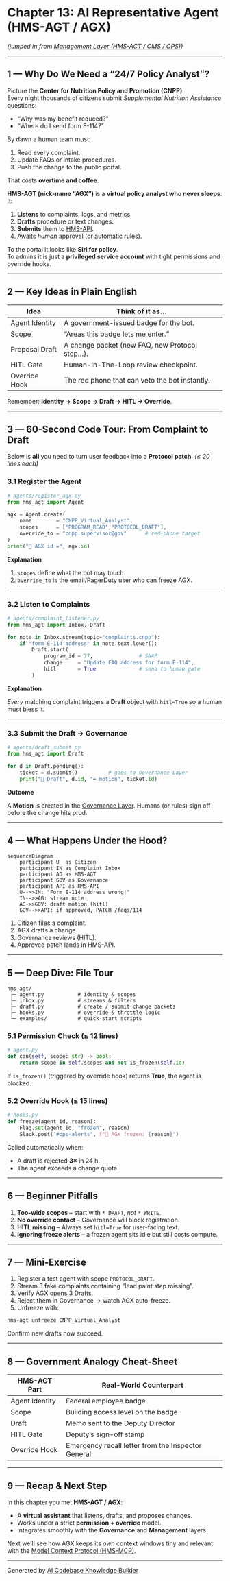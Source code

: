 # Chapter 13: AI Representative Agent (HMS-AGT / AGX)

*(jumped in from [Management Layer (HMS-ACT / OMS / OPS)](12_management_layer__hms_act___oms___ops__.md))*  

---

## 1 — Why Do We Need a “24/7 Policy Analyst”?

Picture the **Center for Nutrition Policy and Promotion (CNPP)**.  
Every night thousands of citizens submit *Supplemental Nutrition Assistance* questions:

* “Why was my benefit reduced?”  
* “Where do I send form E-114?”  

By dawn a human team must:

1. Read every complaint.  
2. Update FAQs or intake procedures.  
3. Push the change to the public portal.  

That costs **overtime and coffee**.

**HMS-AGT (nick-name “AGX”)** is a **virtual policy analyst who never sleeps**. It:

1. **Listens** to complaints, logs, and metrics.  
2. **Drafts** procedure or text changes.  
3. **Submits** them to [HMS-API](04_backend_api_gateway__hms_api___hms_svc__.md).  
4. Awaits *human* approval (or automatic rules).  

To the portal it looks like **Siri for policy**.  
To admins it is just a **privileged service account** with tight permissions and override hooks.

---

## 2 — Key Ideas in Plain English

| Idea | Think of it as… |
|------|----------------|
| Agent Identity        | A government-issued badge for the bot. |
| Scope                 | “Areas this badge lets me enter.” |
| Proposal Draft        | A change packet (new FAQ, new Protocol step…). |
| HITL Gate             | Human-In-The-Loop review checkpoint. |
| Override Hook         | The red phone that can veto the bot instantly. |

Remember: **Identity → Scope → Draft → HITL → Override**.

---

## 3 — 60-Second Code Tour: From Complaint to Draft

Below is **all** you need to turn user feedback into a **Protocol patch**. *(≤ 20 lines each)*

### 3.1 Register the Agent

```python
# agents/register_agx.py
from hms_agt import Agent

agx = Agent.create(
    name        = "CNPP_Virtual_Analyst",
    scopes      = ["PROGRAM_READ","PROTOCOL_DRAFT"],
    override_to = "cnpp.supervisor@gov"      # red-phone target
)
print("🤖 AGX id =", agx.id)
```

**Explanation**

1. `scopes` define what the bot may touch.  
2. `override_to` is the email/PagerDuty user who can freeze AGX.

---

### 3.2 Listen to Complaints

```python
# agents/complaint_listener.py
from hms_agt import Inbox, Draft

for note in Inbox.stream(topic="complaints.cnpp"):
    if "form E-114 address" in note.text.lower():
        Draft.start(
            program_id = 77,               # SNAP
            change     = "Update FAQ address for form E-114",
            hitl       = True              # send to human gate
        )
```

**Explanation**

*Every* matching complaint triggers a **Draft** object with `hitl=True` so a human must bless it.

---

### 3.3 Submit the Draft → Governance

```python
# agents/draft_submit.py
from hms_agt import Draft

for d in Draft.pending():
    ticket = d.submit()          # goes to Governance Layer
    print("📑 Draft", d.id, "➡ motion", ticket.id)
```

**Outcome**

A **Motion** is created in the [Governance Layer](03_governance_layer__hms_sys___hms_cdf__.md). Humans (or rules) sign off before the change hits prod.

---

## 4 — What Happens Under the Hood?

```mermaid
sequenceDiagram
    participant U  as Citizen
    participant IN as Complaint Inbox
    participant AG as HMS-AGT
    participant GOV as Governance
    participant API as HMS-API
    U-->>IN: "Form E-114 address wrong!"
    IN-->>AG: stream note
    AG->>GOV: draft motion (hitl)
    GOV-->>API: if approved, PATCH /faqs/114
```

1. Citizen files a complaint.  
2. AGX drafts a change.  
3. Governance reviews (HITL).  
4. Approved patch lands in HMS-API.

---

## 5 — Deep Dive: File Tour

```
hms-agt/
 ├─ agent.py           # identity & scopes
 ├─ inbox.py           # streams & filters
 ├─ draft.py           # create / submit change packets
 ├─ hooks.py           # override & throttle logic
 └─ examples/          # quick-start scripts
```

### 5.1 Permission Check (≤ 12 lines)

```python
# agent.py
def can(self, scope: str) -> bool:
    return scope in self.scopes and not is_frozen(self.id)
```

If `is_frozen()` (triggered by override hook) returns **True**, the agent is blocked.

### 5.2 Override Hook (≤ 15 lines)

```python
# hooks.py
def freeze(agent_id, reason):
    Flag.set(agent_id, "frozen", reason)
    Slack.post("#ops-alerts", f"🚫 AGX frozen: {reason}")
```

Called automatically when:

* A draft is rejected **3×** in 24 h.  
* The agent exceeds a change quota.  

---

## 6 — Beginner Pitfalls

1. **Too-wide scopes** – start with `*_DRAFT`, *not* `*_WRITE`.  
2. **No override contact** – Governance will block registration.  
3. **HITL missing** – Always set `hitl=True` for user-facing text.  
4. **Ignoring freeze alerts** – a frozen agent sits idle but still costs compute.

---

## 7 — Mini-Exercise

1. Register a test agent with scope `PROTOCOL_DRAFT`.  
2. Stream 3 fake complaints containing “lead paint step missing”.  
3. Verify AGX opens 3 Drafts.  
4. Reject them in Governance → watch AGX auto-freeze.  
5. Unfreeze with:

```bash
hms-agt unfreeze CNPP_Virtual_Analyst
```

Confirm new drafts now succeed.

---

## 8 — Government Analogy Cheat-Sheet

HMS-AGT Part  | Real-World Counterpart
--------------|-----------------------
Agent Identity| Federal employee badge  
Scope         | Building access level on the badge  
Draft         | Memo sent to the Deputy Director  
HITL Gate     | Deputy’s sign-off stamp  
Override Hook | Emergency recall letter from the Inspector General  

---

## 9 — Recap & Next Step

In this chapter you met **HMS-AGT / AGX**:

* A **virtual assistant** that listens, drafts, and proposes changes.  
* Works under a strict **permission + override** model.  
* Integrates smoothly with the **Governance** and **Management** layers.

Next we’ll see how AGX keeps its *own* context windows tiny and relevant with the [Model Context Protocol (HMS-MCP)](14_model_context_protocol__hms_mcp__.md).

---

Generated by [AI Codebase Knowledge Builder](https://github.com/The-Pocket/Tutorial-Codebase-Knowledge)